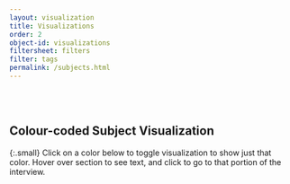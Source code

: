 ```yaml
---
layout: visualization
title: Visualizations
order: 2
object-id: visualizations
filtersheet: filters
filter: tags
permalink: /subjects.html
---
```


<br><br>
## Colour-coded Subject Visualization

{:.small}
Click on a color below to toggle visualization to show just that color. Hover over section to see text, and click to go to that portion of the interview.
